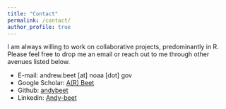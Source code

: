 ```yaml
---
title: "Contact"
permalink: /contact/
author_profile: true
---
```


I am always willing to work on collaborative projects, predominantly in R. Please feel free to drop me an email or reach out to me through other avenues listed below.

* E-mail: andrew.beet [at] noaa [dot] gov
* Google Scholar: [A(R) Beet](https://scholar.google.com/citations?user=xLF4sJ8AAAAJ&hl=en)
* Github: [andybeet](https://github.com/andybeet)
* Linkedin: [Andy-beet](https://www.linkedin.com/in/andy-beet-611017107/)